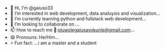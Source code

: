 - 👋 Hi, I’m @gaiuso33
- 👀 I’m interested in web development, data analuysis and visualization...
- 🌱 I’m currently learning python and fullstack web development...
- 💞️ I’m looking to collaborate on ...
- 📫 How to reach me 📧:oluwolegaiusayokunle@gmail.com...
- 😄 Pronouns: He/Him...
- ⚡ Fun fact: ...i am a master and a student

<!---
gaiuso33/gaiuso33 is a ✨ special ✨ repository because its `README.md` (this file) appears on your GitHub profile.
You can click the Preview link to take a look at your changes.
--->
